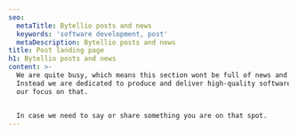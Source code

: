 ```yaml
---
seo:
  metaTitle: Bytellio posts and news
  keywords: 'software development, post'
  metaDescription: Bytellio posts and news
title: Post landing page
h1: Bytellio posts and news
content: >-
  We are quite busy, which means this section wont be full of news and posts.
  Instead we are dedicated to produce and deliver high-quality software and keep
  our focus on that.


  In case we need to say or share something you are on that spot.
---
```


